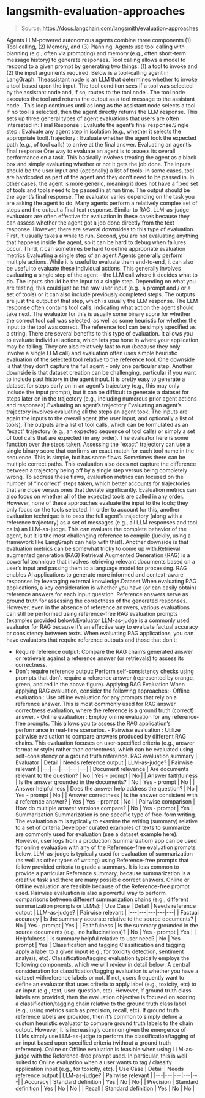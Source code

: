 # langsmith-evaluation-approaches

> Source: https://docs.langchain.com/langsmith/evaluation-approaches

Agents
LLM-powered autonomous agents combine three components (1) Tool calling, (2) Memory, and (3) Planning. Agents use tool calling with planning (e.g., often via prompting) and memory (e.g., often short-term message history) to generate responses. Tool calling allows a model to respond to a given prompt by generating two things: (1) a tool to invoke and (2) the input arguments required. Below is a tool-calling agent in LangGraph. Theassistant node
is an LLM that determines whether to invoke a tool based upon the input. The tool condition
sees if a tool was selected by the assistant node
and, if so, routes to the tool node
. The tool node
executes the tool and returns the output as a tool message to the assistant node
. This loop continues until as long as the assistant node
selects a tool. If no tool is selected, then the agent directly returns the LLM response.
This sets up three general types of agent evaluations that users are often interested in:
Final Response
: Evaluate the agent’s final response.Single step
: Evaluate any agent step in isolation (e.g., whether it selects the appropriate tool).Trajectory
: Evaluate whether the agent took the expected path (e.g., of tool calls) to arrive at the final answer.
Evaluating an agent’s final response
One way to evaluate an agent is to assess its overall performance on a task. This basically involves treating the agent as a black box and simply evaluating whether or not it gets the job done. The inputs should be the user input and (optionally) a list of tools. In some cases, tool are hardcoded as part of the agent and they don’t need to be passed in. In other cases, the agent is more generic, meaning it does not have a fixed set of tools and tools need to be passed in at run time. The output should be the agent’s final response. The evaluator varies depending on the task you are asking the agent to do. Many agents perform a relatively complex set of steps and the output a final text response. Similar to RAG, LLM-as-judge evaluators are often effective for evaluation in these cases because they can assess whether the agent got a job done directly from the text response. However, there are several downsides to this type of evaluation. First, it usually takes a while to run. Second, you are not evaluating anything that happens inside the agent, so it can be hard to debug when failures occur. Third, it can sometimes be hard to define appropriate evaluation metrics.Evaluating a single step of an agent
Agents generally perform multiple actions. While it is useful to evaluate them end-to-end, it can also be useful to evaluate these individual actions. This generally involves evaluating a single step of the agent - the LLM call where it decides what to do. The inputs should be the input to a single step. Depending on what you are testing, this could just be the raw user input (e.g., a prompt and / or a set of tools) or it can also include previously completed steps. The outputs are just the output of that step, which is usually the LLM response. The LLM response often contains tool calls, indicating what action the agent should take next. The evaluator for this is usually some binary score for whether the correct tool call was selected, as well as some heuristic for whether the input to the tool was correct. The reference tool can be simply specified as a string. There are several benefits to this type of evaluation. It allows you to evaluate individual actions, which lets you hone in where your application may be failing. They are also relatively fast to run (because they only involve a single LLM call) and evaluation often uses simple heuristic evaluation of the selected tool relative to the reference tool. One downside is that they don’t capture the full agent - only one particular step. Another downside is that dataset creation can be challenging, particular if you want to include past history in the agent input. It is pretty easy to generate a dataset for steps early on in an agent’s trajectory (e.g., this may only include the input prompt), but it can be difficult to generate a dataset for steps later on in the trajectory (e.g., including numerous prior agent actions and responses).Evaluating an agent’s trajectory
Evaluating an agent’s trajectory involves evaluating all the steps an agent took. The inputs are again the inputs to the overall agent (the user input, and optionally a list of tools). The outputs are a list of tool calls, which can be formulated as an “exact” trajectory (e.g., an expected sequence of tool calls) or simply a set of tool calls that are expected (in any order). The evaluator here is some function over the steps taken. Assessing the “exact” trajectory can use a single binary score that confirms an exact match for each tool name in the sequence. This is simple, but has some flaws. Sometimes there can be multiple correct paths. This evaluation also does not capture the difference between a trajectory being off by a single step versus being completely wrong. To address these flaws, evaluation metrics can focused on the number of “incorrect” steps taken, which better accounts for trajectories that are close versus ones that deviate significantly. Evaluation metrics can also focus on whether all of the expected tools are called in any order. However, none of these approaches evaluate the input to the tools; they only focus on the tools selected. In order to account for this, another evaluation technique is to pass the full agent’s trajectory (along with a reference trajectory) as a set of messages (e.g., all LLM responses and tool calls) an LLM-as-judge. This can evaluate the complete behavior of the agent, but it is the most challenging reference to compile (luckily, using a framework like LangGraph can help with this!). Another downside is that evaluation metrics can be somewhat tricky to come up with.Retrieval augmented generation (RAG)
Retrieval Augmented Generation (RAG) is a powerful technique that involves retrieving relevant documents based on a user’s input and passing them to a language model for processing. RAG enables AI applications to generate more informed and context-aware responses by leveraging external knowledge.Dataset
When evaluating RAG applications, a key consideration is whether you have (or can easily obtain) reference answers for each input question. Reference answers serve as ground truth for assessing the correctness of the generated responses. However, even in the absence of reference answers, various evaluations can still be performed using reference-free RAG evaluation prompts (examples provided below).Evaluator
LLM-as-judge
is a commonly used evaluator for RAG because it’s an effective way to evaluate factual accuracy or consistency between texts.
When evaluating RAG applications, you can have evaluators that require reference outputs and those that don’t:
- Require reference output: Compare the RAG chain’s generated answer or retrievals against a reference answer (or retrievals) to assess its correctness.
- Don’t require reference output: Perform self-consistency checks using prompts that don’t require a reference answer (represented by orange, green, and red in the above figure).
Applying RAG Evaluation
When applying RAG evaluation, consider the following approaches:-
Offline evaluation
: Use offline evaluation for any prompts that rely on a reference answer. This is most commonly used for RAG answer correctness evaluation, where the reference is a ground truth (correct) answer. -
Online evaluation
: Employ online evaluation for any reference-free prompts. This allows you to assess the RAG application’s performance in real-time scenarios. -
Pairwise evaluation
: Utilize pairwise evaluation to compare answers produced by different RAG chains. This evaluation focuses on user-specified criteria (e.g., answer format or style) rather than correctness, which can be evaluated using self-consistency or a ground truth reference.
RAG evaluation summary
| Evaluator | Detail | Needs reference output | LLM-as-judge? | Pairwise relevant |
|---|---|---|---|---|
| Document relevance | Are documents relevant to the question? | No | Yes - prompt | No |
| Answer faithfulness | Is the answer grounded in the documents? | No | Yes - prompt | No |
| Answer helpfulness | Does the answer help address the question? | No | Yes - prompt | No |
| Answer correctness | Is the answer consistent with a reference answer? | Yes | Yes - prompt | No |
| Pairwise comparison | How do multiple answer versions compare? | No | Yes - prompt | Yes |
Summarization
Summarization is one specific type of free-form writing. The evaluation aim is typically to examine the writing (summary) relative to a set of criteria.Developer curated examples
of texts to summarize are commonly used for evaluation (see a dataset example here). However, user logs
from a production (summarization) app can be used for online evaluation with any of the Reference-free
evaluation prompts below.
LLM-as-judge
is typically used for evaluation of summarization (as well as other types of writing) using Reference-free
prompts that follow provided criteria to grade a summary. It is less common to provide a particular Reference
summary, because summarization is a creative task and there are many possible correct answers.
Online
or Offline
evaluation are feasible because of the Reference-free
prompt used. Pairwise
evaluation is also a powerful way to perform comparisons between different summarization chains (e.g., different summarization prompts or LLMs):
| Use Case | Detail | Needs reference output | LLM-as-judge? | Pairwise relevant |
|---|---|---|---|---|
| Factual accuracy | Is the summary accurate relative to the source documents? | No | Yes - prompt | Yes |
| Faithfulness | Is the summary grounded in the source documents (e.g., no hallucinations)? | No | Yes - prompt | Yes |
| Helpfulness | Is summary helpful relative to user need? | No | Yes - prompt | Yes |
Classification and tagging
Classification and tagging apply a label to a given input (e.g., for toxicity detection, sentiment analysis, etc). Classification/tagging evaluation typically employs the following components, which we will review in detail below: A central consideration for classification/tagging evaluation is whether you have a dataset withreference
labels or not. If not, users frequently want to define an evaluator that uses criteria to apply label (e.g., toxicity, etc) to an input (e.g., text, user-question, etc). However, if ground truth class labels are provided, then the evaluation objective is focused on scoring a classification/tagging chain relative to the ground truth class label (e.g., using metrics such as precision, recall, etc).
If ground truth reference labels are provided, then it’s common to simply define a custom heuristic evaluator to compare ground truth labels to the chain output. However, it is increasingly common given the emergence of LLMs simply use LLM-as-judge
to perform the classification/tagging of an input based upon specified criteria (without a ground truth reference).
Online
or Offline
evaluation is feasible when using LLM-as-judge
with the Reference-free
prompt used. In particular, this is well suited to Online
evaluation when a user wants to tag / classify application input (e.g., for toxicity, etc).
| Use Case | Detail | Needs reference output | LLM-as-judge? | Pairwise relevant |
|---|---|---|---|---|
| Accuracy | Standard definition | Yes | No | No |
| Precision | Standard definition | Yes | No | No |
| Recall | Standard definition | Yes | No | No |